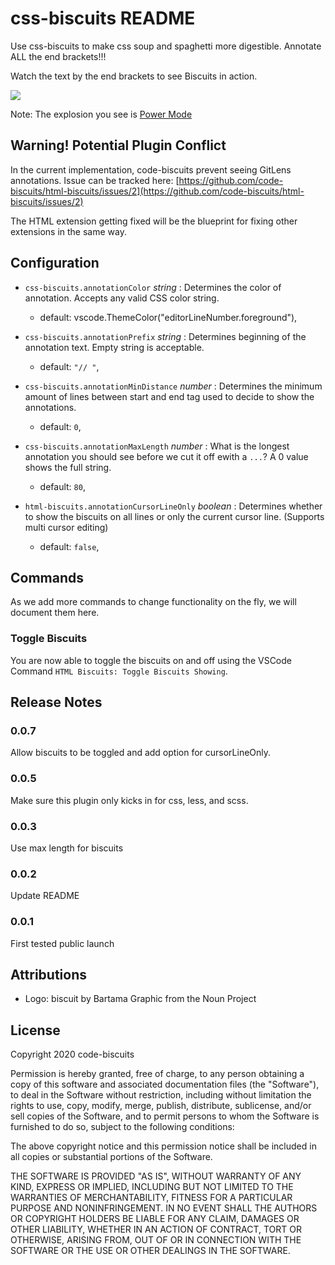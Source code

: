 # css-biscuits README

Use css-biscuits to make css soup and spaghetti more digestible. Annotate ALL the end brackets!!!

Watch the text by the end brackets to see Biscuits in action.

![](./example.gif)

Note: The explosion you see is [Power Mode](https://marketplace.visualstudio.com/items?itemName=hoovercj.vscode-power-mode)

## Warning! Potential Plugin Conflict

In the current implementation, code-biscuits prevent seeing GitLens annotations. Issue can be tracked here:
[https://github.com/code-biscuits/html-biscuits/issues/2](https://github.com/code-biscuits/html-biscuits/issues/2)

The HTML extension getting fixed will be the blueprint for fixing other extensions in the same way.

## Configuration

- `css-biscuits.annotationColor` _string_ : Determines the color of annotation. Accepts any valid CSS color string.

  - default: vscode.ThemeColor("editorLineNumber.foreground"),

- `css-biscuits.annotationPrefix` _string_ : Determines beginning of the annotation text. Empty string is acceptable.

  - default: `"// "`,

- `css-biscuits.annotationMinDistance` _number_ : Determines the minimum amount of lines between start and end tag used to decide to show the annotations.

  - default: `0`,

- `css-biscuits.annotationMaxLength` _number_ : What is the longest annotation you should see before we cut it off ewith a `...`? A 0 value shows the full string.

  - default: `80`,

- `html-biscuits.annotationCursorLineOnly` _boolean_ : Determines whether to show the biscuits on all lines or only the current cursor line. (Supports multi cursor editing)
  - default: `false`,

## Commands

As we add more commands to change functionality on the fly, we will document them here.

### Toggle Biscuits

You are now able to toggle the biscuits on and off using the VSCode Command `HTML Biscuits: Toggle Biscuits Showing`.

## Release Notes

### 0.0.7

Allow biscuits to be toggled and add option for cursorLineOnly.

### 0.0.5

Make sure this plugin only kicks in for css, less, and scss.

### 0.0.3

Use max length for biscuits

### 0.0.2

Update README

### 0.0.1

First tested public launch

## Attributions

- Logo: biscuit by Bartama Graphic from the Noun Project

## License

Copyright 2020 code-biscuits

Permission is hereby granted, free of charge, to any person obtaining a copy of this software and associated documentation files (the "Software"), to deal in the Software without restriction, including without limitation the rights to use, copy, modify, merge, publish, distribute, sublicense, and/or sell copies of the Software, and to permit persons to whom the Software is furnished to do so, subject to the following conditions:

The above copyright notice and this permission notice shall be included in all copies or substantial portions of the Software.

THE SOFTWARE IS PROVIDED "AS IS", WITHOUT WARRANTY OF ANY KIND, EXPRESS OR IMPLIED, INCLUDING BUT NOT LIMITED TO THE WARRANTIES OF MERCHANTABILITY, FITNESS FOR A PARTICULAR PURPOSE AND NONINFRINGEMENT. IN NO EVENT SHALL THE AUTHORS OR COPYRIGHT HOLDERS BE LIABLE FOR ANY CLAIM, DAMAGES OR OTHER LIABILITY, WHETHER IN AN ACTION OF CONTRACT, TORT OR OTHERWISE, ARISING FROM, OUT OF OR IN CONNECTION WITH THE SOFTWARE OR THE USE OR OTHER DEALINGS IN THE SOFTWARE.
